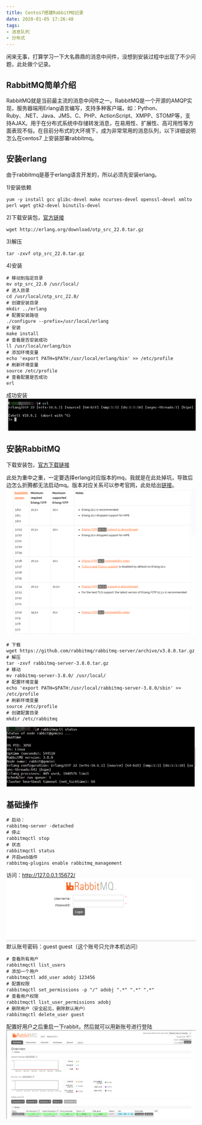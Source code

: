 ```yaml
---
title: Centos7搭建RabbitMQ记录
date: 2020-01-05 17:26:48
tags:
- 消息队列
- 分布式
---
```


闲来无事，打算学习一下大名鼎鼎的消息中间件，没想到安装过程中出现了不少问题，此处做个记录。

<!--more-->

## RabbitMQ简单介绍

RabbitMQ就是当前最主流的消息中间件之一。RabbitMQ是一个开源的AMQP实现，服务器端用Erlang语言编写，支持多种客户端，如：Python、Ruby、.NET、Java、JMS、C、PHP、ActionScript、XMPP、STOMP等，支持AJAX。用于在分布式系统中存储转发消息，在易用性、扩展性、高可用性等方面表现不俗。在目前分布式的大环境下，成为非常常用的消息队列，以下详细说明怎么在centos7 上安装部署rabbitmq。

## 安装erlang

由于rabbitmq是基于erlang语言开发的，所以必须先安装erlang。

1)安装依赖
```
yum -y install gcc glibc-devel make ncurses-devel openssl-devel xmlto perl wget gtk2-devel binutils-devel
```
2)下载安装包，[官方链接](https://www.erlang.org/downloads)
```
wget http://erlang.org/download/otp_src_22.0.tar.gz
```
3)解压
```
tar -zxvf otp_src_22.0.tar.gz
```
4)安装
```
# 移动到指定目录
mv otp_src_22.0 /usr/local/
# 进入目录
cd /usr/local/otp_src_22.0/
# 创建安装目录
mkdir ../erlang
# 配置安装路径
./configure --prefix=/usr/local/erlang
# 安装
make install
# 查看是否安装成功
ll /usr/local/erlang/bin
# 添加环境变量
echo 'export PATH=$PATH:/usr/local/erlang/bin' >> /etc/profile
# 刷新环境变量
source /etc/profile
# 查看配置是否成功
erl
```
成功安装
![erlang](/images/rabbitmq/erlang.jpg)

## 安装RabbitMQ

下载安装包，[官方下载链接](https://github.com/rabbitmq/rabbitmq-server/tags)

此处为重中之重，一定要选择erlang对应版本的mq，我就是在此处掉坑，导致后边怎么折腾都无法启动mq。版本对应关系可以参考官网，此处给出[链接](https://www.rabbitmq.com/which-erlang.html)。
![rabbitmq](/images/rabbitmq/rabbitmq1.jpg)
```
# 下载
wget https://github.com/rabbitmq/rabbitmq-server/archive/v3.8.0.tar.gz
# 解压
tar -zxvf rabbitmq-server-3.8.0.tar.gz
# 移动
mv rabbitmq-server-3.8.0/ /usr/local/
# 配置环境变量
echo 'export PATH=$PATH:/usr/local/rabbitmq-server-3.8.0/sbin' >> /etc/profile
# 刷新环境变量
source /etc/profile
# 创建配置目录
mkdir /etc/rabbitmq
```
![rabbitmq](/images/rabbitmq/rabbitmq2.jpg)
## 基础操作
```
# 启动：
rabbitmq-server -detached
# 停止
rabbitmqctl stop
# 状态
rabbitmqctl status
# 开启web插件
rabbitmq-plugins enable rabbitmq_management
```
访问：http://127.0.0.1:15672/
![rabbitmq](/images/rabbitmq/rabbitmq3.jpg)
默认账号密码：guest guest（这个账号只允许本机访问）
```
# 查看所有用户
rabbitmqctl list_users
# 添加一个用户
rabbitmqctl add_user adobj 123456
# 配置权限
rabbitmqctl set_permissions -p "/" adobj ".*" ".*" ".*"
# 查看用户权限
rabbitmqctl list_user_permissions adobj
# 删除用户（安全起见，删除默认用户）
rabbitmqctl delete_user guest
```
配置好用户之后重启一下rabbit，然后就可以用新账号进行登陆
![rabbitmq](/images/rabbitmq/rabbitmq4.jpg)

